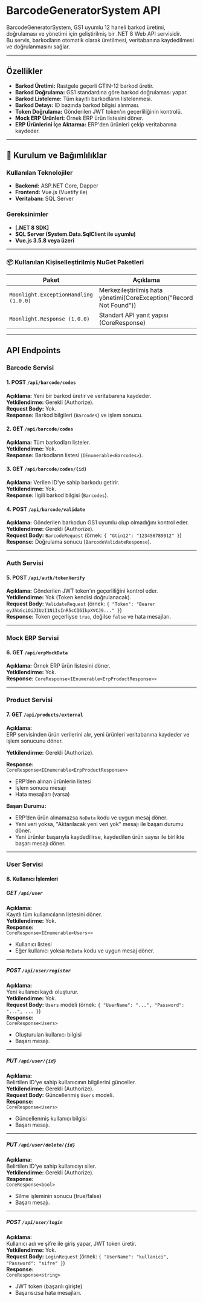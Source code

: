 # BarcodeGeneratorSystem API

BarcodeGeneratorSystem, GS1 uyumlu 12 haneli barkod üretimi, doğrulaması ve yönetimi için geliştirilmiş bir .NET 8 Web API servisidir.  
Bu servis, barkodların otomatik olarak üretilmesi, veritabanına kaydedilmesi ve doğrulanmasını sağlar.

---

## Özellikler

- **Barkod Üretimi:** Rastgele geçerli GTIN-12 barkod üretir.  
- **Barkod Doğrulama:** GS1 standardına göre barkod doğrulaması yapar.  
- **Barkod Listeleme:** Tüm kayıtlı barkodların listelenmesi.  
- **Barkod Detayı:** ID bazında barkod bilgisi alınması.  
- **Token Doğrulama:** Gönderilen JWT token'ın geçerliliğinin kontrolü.  
- **Mock ERP Ürünleri:** Örnek ERP ürün listesini döner.  
- **ERP Ürünlerini İçe Aktarma:** ERP'den ürünleri çekip veritabanına kaydeder.

---

## 🔧 Kurulum ve Bağımlılıklar

### Kullanılan Teknolojiler
- **Backend:** ASP.NET Core, Dapper
- **Frontend:** Vue.js (Vuetify ile)
- **Veritabanı:** SQL Server

### Gereksinimler

- **[.NET 8 SDK]**
- **SQL Server (System.Data.SqlClient ile uyumlu)**
- **Vue.js 3.5.8 veya üzeri**

---

### 📦 Kullanılan Kişiselleştirilmiş NuGet Paketleri

| Paket | Açıklama |
|-------|----------|
| `Moonlight.ExceptionHandling (1.0.0)` | Merkezileştirilmiş hata yönetimi(CoreException("Record Not Found")) |
| `Moonlight.Response (1.0.0)` | Standart API yanıt yapısı (CoreResponse) |


---

## API Endpoints

### Barcode Servisi

#### 1. POST `/api/barcode/codes`

**Açıklama:** Yeni bir barkod üretir ve veritabanına kaydeder.  
**Yetkilendirme:** Gerekli (Authorize).  
**Request Body:** Yok.  
**Response:** Barkod bilgileri (`Barcodes`) ve işlem sonucu.

#### 2. GET `/api/barcode/codes`

**Açıklama:** Tüm barkodları listeler.  
**Yetkilendirme:** Yok.  
**Response:** Barkodların listesi (`IEnumerable<Barcodes>`).

#### 3. GET `/api/barcode/codes/{id}`

**Açıklama:** Verilen ID'ye sahip barkodu getirir.  
**Yetkilendirme:** Yok.  
**Response:** İlgili barkod bilgisi (`Barcodes`).

#### 4. POST `/api/barcode/validate`

**Açıklama:** Gönderilen barkodun GS1 uyumlu olup olmadığını kontrol eder.  
**Yetkilendirme:** Gerekli (Authorize).  
**Request Body:** `BarcodeRequest` (örnek: `{ "Gtin12": "123456789012" }`)  
**Response:** Doğrulama sonucu (`BarcodeValidateResponse`).

---

### Auth Servisi

#### 5. POST `/api/auth/tokenVerify`

**Açıklama:** Gönderilen JWT token'ın geçerliliğini kontrol eder.  
**Yetkilendirme:** Yok (Token kendisi doğrulanacak).  
**Request Body:** `ValidateRequest` (örnek: `{ "Token": "Bearer eyJhbGciOiJIUzI1NiIsInR5cCI6IkpXVCJ9..." }`)  
**Response:** Token geçerliyse `true`, değilse `false` ve hata mesajları.

---

### Mock ERP Servisi

#### 6. GET `/api/erpMockData`

**Açıklama:** Örnek ERP ürün listesini döner.  
**Yetkilendirme:** Yok.  
**Response:** `CoreResponse<IEnumerable<ErpProductResponse>>`

---

### Product Servisi
#### 7. GET `/api/products/external`

**Açıklama:**  
ERP servisinden ürün verilerini alır, yeni ürünleri veritabanına kaydeder ve işlem sonucunu döner.

**Yetkilendirme:** Gerekli (Authorize).

**Response:**  
`CoreResponse<IEnumerable<ErpProductResponse>>`  
- ERP’den alınan ürünlerin listesi  
- İşlem sonucu mesajı  
- Hata mesajları (varsa)

**Başarı Durumu:**  
- ERP’den ürün alınamazsa `NoData` kodu ve uygun mesaj döner.  
- Yeni veri yoksa, "Aktarılacak yeni veri yok" mesajı ile başarı durumu döner.  
- Yeni ürünler başarıyla kaydedilirse, kaydedilen ürün sayısı ile birlikte başarı mesajı döner.

---

### User Servisi

#### 8. Kullanıcı İşlemleri

##### GET `/api/user`

**Açıklama:**  
Kayıtlı tüm kullanıcıların listesini döner.  
**Yetkilendirme:** Yok.  
**Response:**  
`CoreResponse<IEnumerable<Users>>`  
- Kullanıcı listesi  
- Eğer kullanıcı yoksa `NoData` kodu ve uygun mesaj döner.

---

##### POST `/api/user/register`

**Açıklama:**  
Yeni kullanıcı kaydı oluşturur.  
**Yetkilendirme:** Yok.  
**Request Body:** `Users` modeli (örnek: `{ "UserName": "...", "Password": "...", ... }`)  
**Response:**  
`CoreResponse<Users>`  
- Oluşturulan kullanıcı bilgisi  
- Başarı mesajı.

---

##### PUT `/api/user/{id}`

**Açıklama:**  
Belirtilen ID’ye sahip kullanıcının bilgilerini günceller.  
**Yetkilendirme:** Gerekli (Authorize).  
**Request Body:** Güncellenmiş `Users` modeli.  
**Response:**  
`CoreResponse<Users>`  
- Güncellenmiş kullanıcı bilgisi  
- Başarı mesajı.

---

##### PUT `/api/user/delete/{id}`

**Açıklama:**  
Belirtilen ID’ye sahip kullanıcıyı siler.  
**Yetkilendirme:** Gerekli (Authorize).  
**Response:**  
`CoreResponse<bool>`  
- Silme işleminin sonucu (true/false)  
- Başarı mesajı.

---

##### POST `/api/user/login`

**Açıklama:**  
Kullanıcı adı ve şifre ile giriş yapar, JWT token üretir.  
**Yetkilendirme:** Yok.  
**Request Body:** `LoginRequest` (örnek: `{ "UserName": "kullanici", "Password": "sifre" }`)  
**Response:**  
`CoreResponse<string>`  
- JWT token (başarılı girişte)  
- Başarısızsa hata mesajları.




